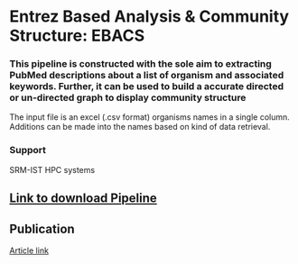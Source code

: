 # Entrez Based Analysis & Community Structure: EBACS

### This pipeline is constructed with the sole aim to extracting PubMed descriptions about a list of organism and associated keywords. Further, it can be used to build a accurate directed or un-directed graph to display community structure

The input file is an excel (.csv format) organisms names in a single column. Additions can be made into the names based on kind of data retrieval.

### Support

SRM-IST HPC systems


## [Link to download Pipeline](https://indenzymes.srmist.edu.in/Downloads)


## Publication 
[Article link](https://link.springer.com/article/10.1007/s00284-021-02456-2)

